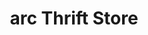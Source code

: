 ---
title: "arc Thrift Store"
url: /aurora/arc-thrift-store-east-iliff-avenue/
shop: Gebrauchtwaren
---